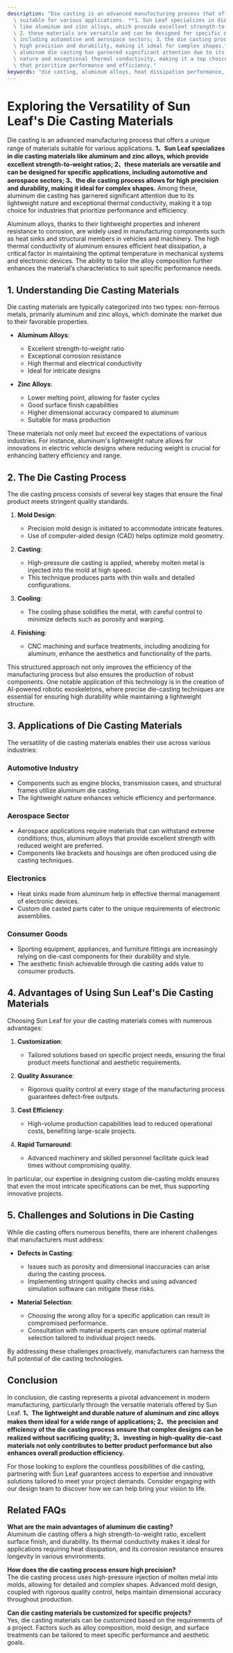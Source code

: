```yaml
---
description: "Die casting is an advanced manufacturing process that offers a unique range of materials\
  \ suitable for various applications. **1、Sun Leaf specializes in die casting materials\
  \ like aluminum and zinc alloys, which provide excellent strength-to-weight ratios;\
  \ 2、these materials are versatile and can be designed for specific applications,\
  \ including automotive and aerospace sectors; 3、the die casting process allows for\
  \ high precision and durability, making it ideal for complex shapes.** Among these,\
  \ aluminum die casting has garnered significant attention due to its lightweight\
  \ nature and exceptional thermal conductivity, making it a top choice for industries\
  \ that prioritize performance and efficiency."
keywords: "die casting, aluminum alloys, heat dissipation performance, heat dissipation fins"
---
```

# Exploring the Versatility of Sun Leaf's Die Casting Materials

Die casting is an advanced manufacturing process that offers a unique range of materials suitable for various applications. **1、Sun Leaf specializes in die casting materials like aluminum and zinc alloys, which provide excellent strength-to-weight ratios; 2、these materials are versatile and can be designed for specific applications, including automotive and aerospace sectors; 3、the die casting process allows for high precision and durability, making it ideal for complex shapes.** Among these, aluminum die casting has garnered significant attention due to its lightweight nature and exceptional thermal conductivity, making it a top choice for industries that prioritize performance and efficiency.

Aluminum alloys, thanks to their lightweight properties and inherent resistance to corrosion, are widely used in manufacturing components such as heat sinks and structural members in vehicles and machinery. The high thermal conductivity of aluminum ensures efficient heat dissipation, a critical factor in maintaining the optimal temperature in mechanical systems and electronic devices. The ability to tailor the alloy composition further enhances the material’s characteristics to suit specific performance needs.

## **1. Understanding Die Casting Materials**

Die casting materials are typically categorized into two types: non-ferrous metals, primarily aluminum and zinc alloys, which dominate the market due to their favorable properties. 

- **Aluminum Alloys**:
    - Excellent strength-to-weight ratio
    - Exceptional corrosion resistance
    - High thermal and electrical conductivity
    - Ideal for intricate designs
    
- **Zinc Alloys**:
    - Lower melting point, allowing for faster cycles
    - Good surface finish capabilities
    - Higher dimensional accuracy compared to aluminum
    - Suitable for mass production
    
These materials not only meet but exceed the expectations of various industries. For instance, aluminum's lightweight nature allows for innovations in electric vehicle designs where reducing weight is crucial for enhancing battery efficiency and range.

## **2. The Die Casting Process**

The die casting process consists of several key stages that ensure the final product meets stringent quality standards. 

1. **Mold Design**:
   - Precision mold design is initiated to accommodate intricate features.
   - Use of computer-aided design (CAD) helps optimize mold geometry.

2. **Casting**:
   - High-pressure die casting is applied, whereby molten metal is injected into the mold at high speed.
   - This technique produces parts with thin walls and detailed configurations.

3. **Cooling**:
   - The cooling phase solidifies the metal, with careful control to minimize defects such as porosity and warping.

4. **Finishing**:
   - CNC machining and surface treatments, including anodizing for aluminum, enhance the aesthetics and functionality of the parts.

This structured approach not only improves the efficiency of the manufacturing process but also ensures the production of robust components. One notable application of this technology is in the creation of AI-powered robotic exoskeletons, where precise die-casting techniques are essential for ensuring high durability while maintaining a lightweight structure.

## **3. Applications of Die Casting Materials**

The versatility of die casting materials enables their use across various industries:

### **Automotive Industry**

- Components such as engine blocks, transmission cases, and structural frames utilize aluminum die casting.
- The lightweight nature enhances vehicle efficiency and performance.

### **Aerospace Sector**

- Aerospace applications require materials that can withstand extreme conditions; thus, aluminum alloys that provide excellent strength with reduced weight are preferred.
- Components like brackets and housings are often produced using die casting techniques.

### **Electronics**

- Heat sinks made from aluminum help in effective thermal management of electronic devices.
- Custom die casted parts cater to the unique requirements of electronic assemblies.

### **Consumer Goods**

- Sporting equipment, appliances, and furniture fittings are increasingly relying on die-cast components for their durability and style.
- The aesthetic finish achievable through die casting adds value to consumer products.

## **4. Advantages of Using Sun Leaf's Die Casting Materials**

Choosing Sun Leaf for your die casting materials comes with numerous advantages:

1. **Customization**:
   - Tailored solutions based on specific project needs, ensuring the final product meets functional and aesthetic requirements.

2. **Quality Assurance**:
   - Rigorous quality control at every stage of the manufacturing process guarantees defect-free outputs.

3. **Cost Efficiency**:
   - High-volume production capabilities lead to reduced operational costs, benefiting large-scale projects.

4. **Rapid Turnaround**:
   - Advanced machinery and skilled personnel facilitate quick lead times without compromising quality.

In particular, our expertise in designing custom die-casting molds ensures that even the most intricate specifications can be met, thus supporting innovative projects.

## **5. Challenges and Solutions in Die Casting**

While die casting offers numerous benefits, there are inherent challenges that manufacturers must address:

- **Defects in Casting**:
  - Issues such as porosity and dimensional inaccuracies can arise during the casting process.
  - Implementing stringent quality checks and using advanced simulation software can mitigate these risks.

- **Material Selection**:
  - Choosing the wrong alloy for a specific application can result in compromised performance.
  - Consultation with material experts can ensure optimal material selection tailored to individual project needs.

By addressing these challenges proactively, manufacturers can harness the full potential of die casting technologies.

## **Conclusion**

In conclusion, die casting represents a pivotal advancement in modern manufacturing, particularly through the versatile materials offered by Sun Leaf. **1、The lightweight and durable nature of aluminum and zinc alloys makes them ideal for a wide range of applications; 2、the precision and efficiency of the die casting process ensure that complex designs can be realized without sacrificing quality; 3、investing in high-quality die-cast materials not only contributes to better product performance but also enhances overall production efficiency.** 

For those looking to explore the countless possibilities of die casting, partnering with Sun Leaf guarantees access to expertise and innovative solutions tailored to meet your project demands. Consider engaging with our design team to discover how we can help bring your vision to life.

## Related FAQs

**What are the main advantages of aluminum die casting?**  
Aluminum die casting offers a high strength-to-weight ratio, excellent surface finish, and durability. Its thermal conductivity makes it ideal for applications requiring heat dissipation, and its corrosion resistance ensures longevity in various environments.

**How does the die casting process ensure high precision?**  
The die casting process uses high-pressure injection of molten metal into molds, allowing for detailed and complex shapes. Advanced mold design, coupled with rigorous quality control, helps maintain dimensional accuracy throughout production.

**Can die casting materials be customized for specific projects?**  
Yes, die casting materials can be customized based on the requirements of a project. Factors such as alloy composition, mold design, and surface treatments can be tailored to meet specific performance and aesthetic goals.
